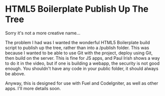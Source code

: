 HTML5 Boilerplate Publish Up The Tree
=====================================

Sorry it's not a more creative name...

The problem I had was I wanted the wonderful HTML5 Boilerplate build script to publish up the tree, rather than into a /publish folder. This was because I wanted to be able to use Git with the project, deploy using Git, then build on the server. This is fine for JS apps, and Paul Irish shows a way to do it in the video, but if one is building a webapp, the security is not good enough. You shouldn't have any code in your public folder, it should always be above.

Anyway, this is designed for use with Fuel and CodeIgniter, as well as other apps. I'll more details soon.
